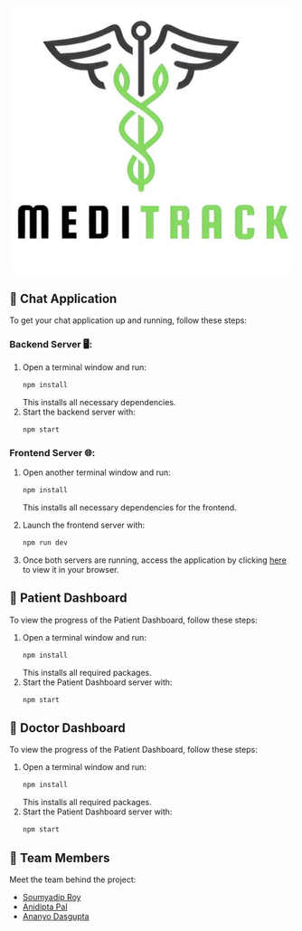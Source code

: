 <p align="center">
  <img src="images/Logo.jpg" alt="Project Logo">
</p>

## 💬 Chat Application

To get your chat application up and running, follow these steps:

### Backend Server 🖥️:
1. Open a terminal window and run:
    ```bash
    npm install
    ```
    This installs all necessary dependencies.
2. Start the backend server with:
    ```bash
    npm start
    ```

### Frontend Server 🌐:
1. Open another terminal window and run:
    ```bash
    npm install
    ```
    This installs all necessary dependencies for the frontend.
2. Launch the frontend server with:
    ```bash
    npm run dev
    ```

3. Once both servers are running, access the application by clicking [here](http://localhost:5173/) to view it in your browser.

## 🏥 Patient Dashboard

To view the progress of the Patient Dashboard, follow these steps:

1. Open a terminal window and run:
    ```bash
    npm install
    ```
    This installs all required packages.
2. Start the Patient Dashboard server with:
    ```bash
    npm start
    ```

## 🏥 Doctor Dashboard

To view the progress of the Patient Dashboard, follow these steps:

1. Open a terminal window and run:
    ```bash
    npm install
    ```
    This installs all required packages.
2. Start the Patient Dashboard server with:
    ```bash
    npm start
    ```

## 👥 Team Members

Meet the team behind the project:

- [Soumyadip Roy](https://github.com/SoumyadipRoy16) 
- [Anidipta Pal](https://github.com/Anidipta) 
- [Ananyo Dasgupta](https://github.com/CodenWizFreak) 
